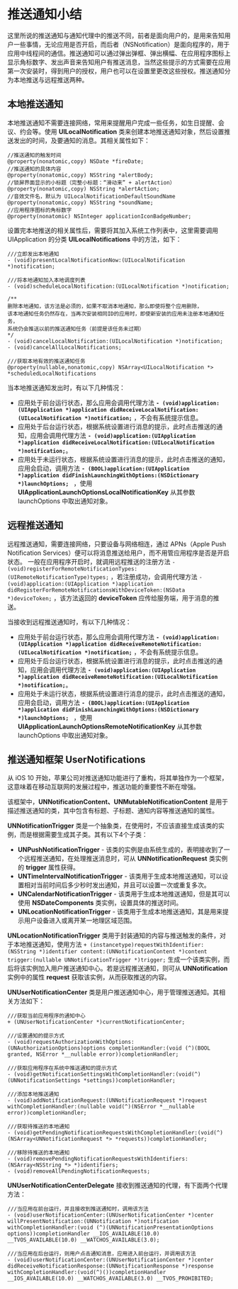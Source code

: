 # 推送通知小结
这里所说的推送通知与通知代理中的推送不同，前者是面向用户的，是用来告知用户一些事情，无论应用是否开启，而后者（NSNotification）是面向程序的，用于应用中线程间的通信。推送通知可以通过弹出弹框、弹出横幅、在应用程序图标上显示角标数字、发出声音来告知用户有推送消息，当然这些提示的方式需要在应用第一次安装时，得到用户的授权，用户也可以在设置里更改这些授权。推送通知分为本地推送与远程推送两种。
## 本地推送通知
本地推送通知不需要连接网络，常用来提醒用户完成一些任务，如生日提醒、会议、约会等。使用 **UILocalNotification** 类来创建本地推送通知对象，然后设置推送发出的时间，及要通知的消息。其相关属性如下：

```
//推送通知的触发时间
@property(nonatomic,copy) NSDate *fireDate;
//推送通知的具体内容
@property(nonatomic,copy) NSString *alertBody;
//锁屏界面显示的小标题（完整小标题：“滑动来” + alertAction）
@property(nonatomic,copy) NSString *alertAction;
//音效文件名，默认为 UILocalNotificationDefaultSoundName
@property(nonatomic,copy) NSString *soundName;
//应用程序图标的角标数字
@property(nonatomic) NSInteger applicationIconBadgeNumber;

```
设置完本地推送的相关属性后，需要将其加入系统工作列表中，这里需要调用 UIApplication 的分类 **UILocalNotifications** 中的方法，如下：

```
///立即发出本地通知
- (void)presentLocalNotificationNow:(UILocalNotification *)notification;

///将本地通知加入本地调度列表
- (void)scheduleLocalNotification:(UILocalNotification *)notification;

/**
删除本地通知，该方法是必须的，如果不取消本地通知，那么即使将整个应用删除，
该本地通知任务仍然存在，当再次安装相同ID的应用时，即使新安装的应用未注册本地通知任务，
系统仍会推送以前的推送通知任务（前提是该任务未过期）
*/
- (void)cancelLocalNotification:(UILocalNotification *)notification;
- (void)cancelAllLocalNotifications;

///获取本地有效的推送通知任务
@property(nullable,nonatomic,copy) NSArray<UILocalNotification *> *scheduledLocalNotifications
```
当本地推送通知发出时，有以下几种情况：

* 应用处于前台运行状态，那么应用会调用代理方法 **`- (void)application:(UIApplication *)application didReceiveLocalNotification:(UILocalNotification *)notification;`** ，不会有系统提示信息。
* 应用处于后台运行状态，根据系统设置进行消息的提示，此时点击推送的通知，应用会调用代理方法 **`- (void)application:(UIApplication *)application didReceiveLocalNotification:(UILocalNotification *)notification;`**。
* 应用处于未运行状态，根据系统设置进行消息的提示，此时点击推送的通知，应用会启动，调用方法 **`- (BOOL)application:(UIApplication *)application didFinishLaunchingWithOptions:(NSDictionary *)launchOptions; `** ，使用  **UIApplicationLaunchOptionsLocalNotificationKey** 从其参数 launchOptions 中取出通知对象。

## 远程推送通知
远程推送通知，需要连接网络，只要设备与网络相连，通过 APNs（Apple Push Notification Services）便可以将消息推送给用户，而不用管应用程序是否是开启状态。
一般在应用程序开启时，就调用远程推送的注册方法 `- (void)registerForRemoteNotificationTypes:(UIRemoteNotificationType)types;` ，若注册成功，会调用代理方法 `- (void)application:(UIApplication *)application didRegisterForRemoteNotificationsWithDeviceToken:(NSData *)deviceToken;` ，该方法返回的 **deviceToken** 应传给服务端，用于消息的推送。

当接收到远程推送通知时，有以下几种情况：

* 应用处于前台运行状态，那么应用会调用代理方法 **`- (void)application:(UIApplication *)application didReceiveRemoteNotification:(UILocalNotification *)notification;`** ，不会有系统提示信息。
* 应用处于后台运行状态，根据系统设置进行消息的提示，此时点击推送的通知，应用会调用代理方法 **`- (void)application:(UIApplication *)application didReceiveRemoteNotification:(UILocalNotification *)notification;`**。
* 应用处于未运行状态，根据系统设置进行消息的提示，此时点击推送的通知，应用会启动，调用方法 **`- (BOOL)application:(UIApplication *)application didFinishLaunchingWithOptions:(NSDictionary *)launchOptions; `** ，使用  **UIApplicationLaunchOptionsRemoteNotificationKey** 从其参数 launchOptions 中取出通知对象。

## 推送通知框架 UserNotifications
从 iOS 10 开始，苹果公司对推送通知功能进行了重构，将其单独作为一个框架，这意味着在移动互联网的发展过程中，推送功能的重要性不断在增强。

该框架中，**UNNotificationContent、UNMutableNotificationContent** 是用于描述推送通知的类，其中包含有标题、子标题、通知内容等推送通知的属性。

**UNNotificationTrigger** 类是一个抽象类，在使用时，不应该直接生成该类的实例，而是根据需要生成其子类。其有以下4个子类：

* **UNPushNotificationTrigger** - 该类的实例是由系统生成的，表明接收到了一个远程推送通知，在处理推送消息时，可从 **UNNotificationRequest** 类实例的 **trigger** 属性获得。
* **UNTimeIntervalNotificationTrigger** - 该类用于生成本地推送通知，可以设置相对当前时间后多少秒时发出通知，并且可以设置一次或重复多次。
* **UNCalendarNotificationTrigger** - 该类用于生成本地推送通知，但是其可以使用 **NSDateComponents** 类实例，设置具体的推送时间。
* **UNLocationNotificationTrigger** - 该类用于生成本地推送通知，其是用来提示用户设备进入或离开某一地理区域范围。

**UNLocationNotificationTrigger** 类用于封装通知的内容与推送触发的条件，对于本地推送通知，使用方法 `+ (instancetype)requestWithIdentifier:(NSString *)identifier content:(UNNotificationContent *)content trigger:(nullable UNNotificationTrigger *)trigger;` 生成一个该类实例，而后将该实例加入用户推送通知中心。若是远程推送通知，则可从 **UNNotification** 实例中的属性 **request** 获取该实例，从而获取推送的内容。

**UNUserNotificationCenter** 类是用户推送通知中心，用于管理推送通知。其相关方法如下：

```
///获取当前应用程序的通知中心
+ (UNUserNotificationCenter *)currentNotificationCenter;

///设置通知的提示方式
- (void)requestAuthorizationWithOptions:(UNAuthorizationOptions)options completionHandler:(void (^)(BOOL granted, NSError *__nullable error))completionHandler;

///获取应用程序在系统中推送通知的提示方式
- (void)getNotificationSettingsWithCompletionHandler:(void(^)(UNNotificationSettings *settings))completionHandler;

///添加本地推送通知
- (void)addNotificationRequest:(UNNotificationRequest *)request withCompletionHandler:(nullable void(^)(NSError *__nullable error))completionHandler;

///获取待推送的本地通知
- (void)getPendingNotificationRequestsWithCompletionHandler:(void(^)(NSArray<UNNotificationRequest *> *requests))completionHandler;

///移除待推送的本地通知
- (void)removePendingNotificationRequestsWithIdentifiers:(NSArray<NSString *> *)identifiers;
- (void)removeAllPendingNotificationRequests;
```

**UNUserNotificationCenterDelegate** 接收到推送通知的代理，有下面两个代理方法：

```
///当应用在前台运行，并且接收到推送通知时，调用该方法
- (void)userNotificationCenter:(UNUserNotificationCenter *)center willPresentNotification:(UNNotification *)notification withCompletionHandler:(void (^)(UNNotificationPresentationOptions options))completionHandler __IOS_AVAILABLE(10.0) __TVOS_AVAILABLE(10.0) __WATCHOS_AVAILABLE(3.0);

///当应用在后台运行，则用户点击通知消息，应用进入前台运行，并调用该方法
- (void)userNotificationCenter:(UNUserNotificationCenter *)center didReceiveNotificationResponse:(UNNotificationResponse *)response withCompletionHandler:(void(^)())completionHandler __IOS_AVAILABLE(10.0) __WATCHOS_AVAILABLE(3.0) __TVOS_PROHIBITED;
```